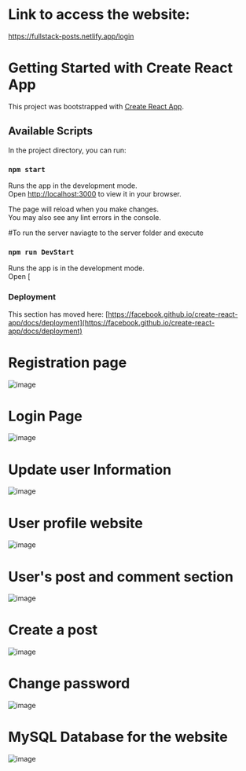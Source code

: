 # Link to access the website:
https://fullstack-posts.netlify.app/login


# Getting Started with Create React App

This project was bootstrapped with [Create React App](https://github.com/facebook/create-react-app).

## Available Scripts

In the project directory, you can run:

### `npm start`

Runs the app in the development mode.\
Open [http://localhost:3000](http://localhost:3000) to view it in your browser.

The page will reload when you make changes.\
You may also see any lint errors in the console.

#To run the server naviagte to the server folder and execute
### `npm run DevStart`

Runs the app is in the development mode.\
Open [
### Deployment

This section has moved here: [https://facebook.github.io/create-react-app/docs/deployment](https://facebook.github.io/create-react-app/docs/deployment)

# Registration page
![image](https://github.com/Consolefun/Full-Stack-Posts-Client/assets/46702069/be30bb4f-5e03-4d1c-ba86-b4b7a1ca8e95)

# Login Page
![image](https://github.com/Consolefun/Full-Stack-Posts-Client/assets/46702069/67e37dd0-09a5-4b43-8261-edfd61a3a00f)

# Update user Information
![image](https://github.com/Consolefun/Full-Stack-Posts-Client/assets/46702069/953d34bc-049a-4cf5-a44c-888c6d6616ad)

# User profile website
![image](https://github.com/Consolefun/Full-Stack-Posts-Client/assets/46702069/480f1fef-10d1-4c5b-a138-b250192adce3)

# User's post and comment section
![image](https://github.com/Consolefun/Full-Stack-Posts-Client/assets/46702069/0043220a-afb3-40c5-9c54-2edf8aa5e689)

# Create a  post
![image](https://github.com/Consolefun/Full-Stack-Posts-Client/assets/46702069/d5a4d6c5-0422-4613-958c-484b09fab298)

# Change password
![image](https://github.com/Consolefun/Full-Stack-Posts-Client/assets/46702069/c6f8d878-b5f6-422c-a122-842bd83d467a)

# MySQL Database for the website
![image](https://github.com/Consolefun/Full-Stack-Posts-Client/assets/46702069/6497aacd-b97d-4460-bf54-92dd45364109)

